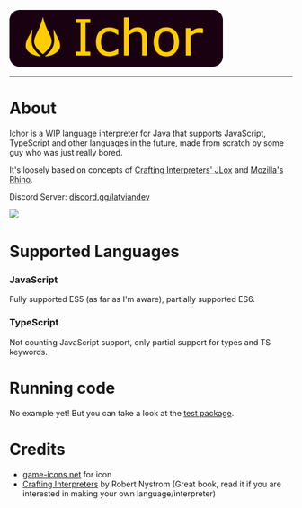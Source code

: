 ![](icons/ichor_github_banner.png)

---

# About

Ichor is a WIP language interpreter for Java that supports JavaScript, TypeScript and other languages in the future, made from scratch by some guy who was just really bored.

It's loosely based on concepts of [Crafting Interpreters' JLox](https://github.com/munificent/craftinginterpreters) and [Mozilla's Rhino](https://github.com/mozilla/rhino).

Discord Server: [discord.gg/latviandev](https://discord.gg/latviandev)

[![](https://discordapp.com/api/guilds/303440391124942858/widget.png?style=banner2)](https://discord.gg/latviandev)

# Supported Languages

### JavaScript

Fully supported ES5 (as far as I'm aware), partially supported ES6.

### TypeScript

Not counting JavaScript support, only partial support for types and TS keywords.

# Running code

No example yet! But you can take a look at the [test package](/src/test/java/dev/latvian/apps/ichor/test).

# Credits

- [game-icons.net](https://game-icons.net/1x1/sbed/fire.html) for icon
- [Crafting Interpreters](https://craftinginterpreters.com/) by Robert Nystrom (Great book, read it if you are interested in making your own language/interpreter)
